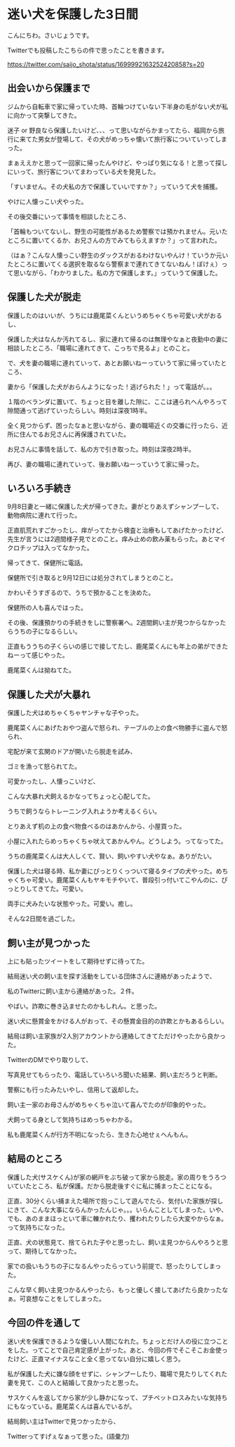 # 迷い犬を保護した3日間
こんにちわ。さいじょうです。



Twitterでも投稿したこちらの件で思ったことを書きます。



﻿https://twitter.com/saijo_shota/status/1699992163252420858?s=20﻿



## 出会いから保護まで
ジムから自転車で家に帰っていた時、首輪つけていない下半身の毛がない犬が私に向かって突撃してきた。

迷子 or 野良なら保護したいけど、、、って思いながらかまってたら、福岡から旅行に来てた男女が登場して、その犬がめっちゃ懐いて旅行客についていってしまった。

まぁええかと思って一回家に帰ったんやけど、やっぱり気になる！と思って探しにいって、旅行客についてまわっている犬を発見した。

「すいません。その犬私の方で保護していいですか？」っていうて犬を捕獲。

やけに人懐っこい犬やった。



その後交番にいって事情を相談したところ、

「首輪もついてないし、野生の可能性があるため警察では預かれません。元いたところに置いてくるか、お兄さんの方でみてもらえますか？」って言われた。

（はぁ？こんな人懐っこい野生のダックスがおるわけないやんけ！ていうか元いたところに置いてくる選択を取るなら警察まで連れてきてないねん！ぼけぇ）って思いながら、「わかりました。私の方で保護します。」っていうて保護した。



## 保護した犬が脱走
保護したのはいいが、うちには鹿尾菜くんというめちゃくちゃ可愛い犬がおるし、

保護した犬はなんか汚れてるし、家に連れて帰るのは無理やなぁと夜勤中の妻に相談したところ、「職場に連れてきて、こっちで見るよ」とのこと。

で、犬を妻の職場に連れていって、あとお願いねーっていうて家に帰っていたところ、

妻から「保護した犬がおらんようになった！逃げられた！」って電話が。。。

１階のベランダに置いて、ちょっと目を離した隙に、ここは通られへんやろって隙間通って逃げていったらしい。時刻は深夜1時半。

全く見つからず、困ったなぁと思いながら、妻の職場近くの交番に行ったら、近所に住んでるお兄さんに再保護されていた。

お兄さんに事情を話して、私の方で引き取った。時刻は深夜2時半。

再び、妻の職場に連れていって、後お願いねーっていうて家に帰った。



## いろいろ手続き
9月8日妻と一緒に保護した犬が帰ってきた。妻がとりあえずシャンプーして、動物病院に連れて行った。

正直肌荒れすごかったし、痒がってたから検査と治療もしてあげたかったけど、先生が言うには2週間様子見でとのこと。痒み止めの飲み薬もらった。あとマイクロチップは入ってなかった。



帰ってきて、保健所に電話。

保健所で引き取ると9月12日には処分されてしまうとのこと。

かわいそうすぎるので、うちで預かることを決めた。

保健所の人も喜んではった。



その後、保護預かりの手続きをしに警察署へ。2週間飼い主が見つからなかったらうちの子になるらしい。



正直もううちの子くらいの感じで接してたし、鹿尾菜くんにも年上の弟ができたねーって感じやった。

鹿尾菜くんは拗ねてた。





## 保護した犬が大暴れ
保護した犬はめちゃくちゃヤンチャな子やった。

鹿尾菜くんにあげたおやつ盗んで怒られ、テーブルの上の食べ物勝手に盗んで怒られ、

宅配が来て玄関のドアが開いたら脱走を試み、

ゴミを漁って怒られてた。



可愛かったし、人懐っこいけど、

こんな大暴れ犬飼えるかなってちょっと心配してた。

うちで飼うならトレーニング入れようか考えるくらい。



とりあえず机の上の食べ物食べるのはあかんから、小屋買った。

小屋に入れたらめっちゃくちゃ吠えてあかんやん。どうしよう。ってなってた。



うちの鹿尾菜くんは大人しくて、賢い、飼いやすい犬やなぁ。ありがたい。



保護した犬は寝る時、私か妻にぴっとりくっついて寝るタイプの犬やった。めちゃくちゃ可愛い。鹿尾菜くんもヤキモチやいて、普段引っ付いてこやんのに、ぴっとりしてきてた。可愛い。

両手に犬みたいな状態やった。可愛い。癒し。



そんな2日間を過ごした。



## 飼い主が見つかった
上にも貼ったツイートをして期待せずに待ってた。

結局迷い犬の飼い主を探す活動をしている団体さんに連絡があったようで、

私のTwitterに飼い主から連絡があった。２件。



やばい。詐欺に巻き込ませたのかもしれん。と思った。

迷い犬に懸賞金をかける人がおって、その懸賞金目的の詐欺とかもあるらしい。



結局は飼い主家族が2人別アカウントから連絡してきてただけやったから良かった。



TwitterのDMでやり取りして、

写真見せてもらったり、電話していろいろ聞いた結果、飼い主だろうと判断。

警察にも行ったみたいやし、信用して返却した。



飼い主一家のお母さんがめちゃくちゃ泣いて喜んでたのが印象的やった。

犬飼ってる身として気持ちはめっちゃわかる。

私も鹿尾菜くんが行方不明になったら、生きた心地せぇへんもん。



## 結局のところ
保護した犬(サスケくん)が家の網戸をぶち破って家から脱走。家の周りをうろついていたところ、私が保護。だから脱走後すぐに私に捕まったことになる。



正直、30分くらい捕まえた場所で抱っこして遊んでたら、気付いた家族が探しにきて、こんな大事にならんかったんじゃ。。。いらんことしてしまった。いや、でも、あのままほっといて車に轢かれたり、攫われたりしたら大変やからなぁ。って気持ちになった。



正直、犬の状態見て、捨てられた子やと思ったし、飼い主見つからんやろうと思って、期待してなかった。

家での扱いもうちの子になるんやったらっていう前提で、怒ったりしてしまった。

こんな早く飼い主見つかるんやったら、もっと優しく接してあげたら良かったなぁ。可哀想なことをしてしまった。



## 今回の件を通して
迷い犬を保護できるような優しい人間になれた。ちょっとだけ人の役に立つことをした。ってことで自己肯定感が上がった。あと、今回の件でそこそこお金使ったけど、正直マイナスなこと全く思ってない自分に嬉しく思う。



私が保護した犬に嫌な顔をせずに、シャンプーしたり、職場で見たりしてくれた妻を見て、この人と結婚して良かったと思った。



サスケくんを返してから家が少し静かになって、プチペットロスみたいな気持ちにもなっている。鹿尾菜くんは喜んでいるが。



結局飼い主はTwitterで見つかったから、

Twitterってすげぇなぁって思った。(語彙力)

